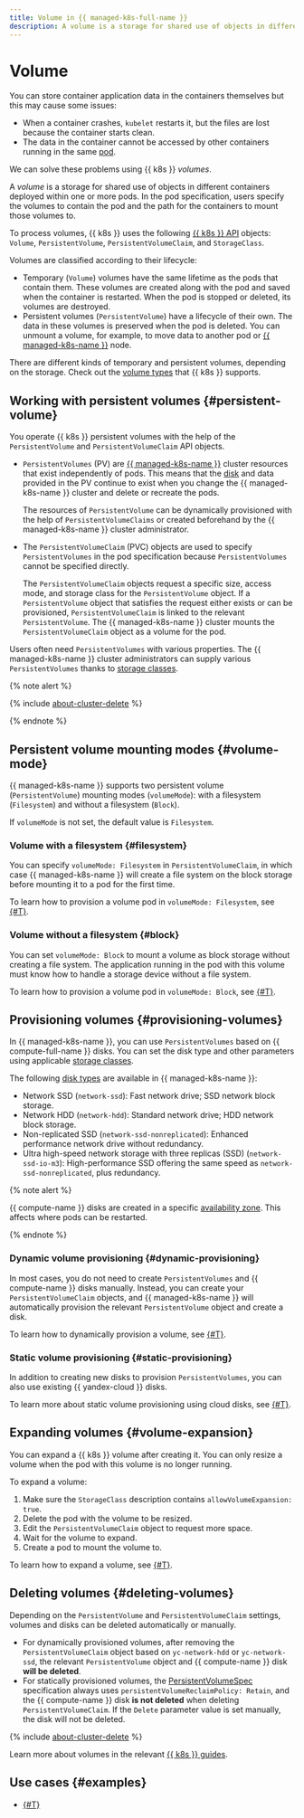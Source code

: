 ```yaml
---
title: Volume in {{ managed-k8s-full-name }}
description: A volume is a storage for shared use of objects in different containers deployed within one or more pods. In the pod specification, users specify the volumes to contain the pod and the path for the containers to mount those volumes to.
---
```


# Volume

You can store container application data in the containers themselves but this may cause some issues:
* When a container crashes, `kubelet` restarts it, but the files are lost because the container starts clean.
* The data in the container cannot be accessed by other containers running in the same [pod](index.md#pod).

We can solve these problems using {{ k8s }} _volumes_.

A _volume_ is a storage for shared use of objects in different containers deployed within one or more pods. In the pod specification, users specify the volumes to contain the pod and the path for the containers to mount those volumes to.

To process volumes, {{ k8s }} uses the following [{{ k8s }} API](https://kubernetes.io/docs/reference/kubernetes-api/) objects: `Volume`, `PersistentVolume`, `PersistentVolumeClaim`, and `StorageClass`.

Volumes are classified according to their lifecycle:
* Temporary (`Volume`) volumes have the same lifetime as the pods that contain them. These volumes are created along with the pod and saved when the container is restarted. When the pod is stopped or deleted, its volumes are destroyed.
* Persistent volumes (`PersistentVolume`) have a lifecycle of their own. The data in these volumes is preserved when the pod is deleted. You can unmount a volume, for example, to move data to another pod or [{{ managed-k8s-name }}](index.md#node-group) node.

There are different kinds of temporary and persistent volumes, depending on the storage. Check out the [volume types](https://kubernetes.io/docs/concepts/storage/volumes/#types-of-volumes) that {{ k8s }} supports.

## Working with persistent volumes {#persistent-volume}


You operate {{ k8s }} persistent volumes with the help of the `PersistentVolume` and `PersistentVolumeClaim` API objects.
* `PersistentVolumes` (PV) are [{{ managed-k8s-name }}](index.md#kubernetes-cluster) cluster resources that exist independently of pods. This means that the [disk](../../compute/concepts/disk.md) and data provided in the PV continue to exist when you change the {{ managed-k8s-name }} cluster and delete or recreate the pods.

  The resources of `PersistentVolume` can be dynamically provisioned with the help of `PersistentVolumeClaims` or created beforehand by the {{ managed-k8s-name }} cluster administrator.
* The `PersistentVolumeClaim` (PVC) objects are used to specify `PersistentVolumes` in the pod specification because `PersistentVolumes` cannot be specified directly.

  The `PersistentVolumeClaim` objects request a specific size, access mode, and storage class for the `PersistentVolume` object. If a `PersistentVolume` object that satisfies the request either exists or can be provisioned, `PersistentVolumeClaim` is linked to the relevant `PersistentVolume`. The {{ managed-k8s-name }} cluster mounts the `PersistentVolumeClaim` object as a volume for the pod.

Users often need `PersistentVolumes` with various properties. The {{ managed-k8s-name }} cluster administrators can supply various `PersistentVolumes` thanks to [storage classes](../operations/volumes/manage-storage-class.md).

{% note alert %}

{% include [about-cluster-delete](../../_includes/managed-kubernetes/note-k8s-cluster-delete.md) %}

{% endnote %}

## Persistent volume mounting modes {#volume-mode}

{{ managed-k8s-name }} supports two persistent volume (`PersistentVolume`) mounting modes (`volumeMode`): with a filesystem (`Filesystem`) and without a filesystem (`Block`).

If `volumeMode` is not set, the default value is `Filesystem`.

### Volume with a filesystem {#filesystem}

You can specify `volumeMode: Filesystem` in `PersistentVolumeClaim`, in which case {{ managed-k8s-name }} will create a file system on the block storage before mounting it to a pod for the first time.

To learn how to provision a volume pod in `volumeMode: Filesystem`, see [{#T}](../operations/volumes/dynamic-create-pv.md).

### Volume without a filesystem {#block}

You can set `volumeMode: Block` to mount a volume as block storage without creating a file system. The application running in the pod with this volume must know how to handle a storage device without a file system.

To learn how to provision a volume pod in `volumeMode: Block`, see [{#T}](../operations/volumes/mode-block.md).

## Provisioning volumes {#provisioning-volumes}

In {{ managed-k8s-name }}, you can use `PersistentVolumes` based on {{ compute-full-name }} disks. You can set the disk type and other parameters using applicable [storage classes](../operations/volumes/manage-storage-class.md).

The following [disk types](../../compute/concepts/disk.md##disks-types) are available in {{ managed-k8s-name }}:
* Network SSD (`network-ssd`): Fast network drive; SSD network block storage.
* Network HDD (`network-hdd`): Standard network drive; HDD network block storage.
* Non-replicated SSD (`network-ssd-nonreplicated`): Enhanced performance network drive without redundancy.
* Ultra high-speed network storage with three replicas (SSD) (`network-ssd-io-m3`): High-performance SSD offering the same speed as `network-ssd-nonreplicated`, plus redundancy.

{% note alert %}

{{ compute-name }} disks are created in a specific [availability zone](../../overview/concepts/geo-scope.md). This affects where pods can be restarted.

{% endnote %}

### Dynamic volume provisioning {#dynamic-provisioning}

In most cases, you do not need to create `PersistentVolumes` and {{ compute-name }} disks manually. Instead, you can create your `PersistentVolumeClaim` objects, and {{ managed-k8s-name }} will automatically provision the relevant `PersistentVolume` object and create a disk.

To learn how to dynamically provision a volume, see [{#T}](../operations/volumes/dynamic-create-pv.md).

### Static volume provisioning {#static-provisioning}

In addition to creating new disks to provision `PersistentVolumes`, you can also use existing {{ yandex-cloud }} disks.

To learn more about static volume provisioning using cloud disks, see [{#T}](../operations/volumes/static-create-pv.md).

## Expanding volumes {#volume-expansion}

You can expand a {{ k8s }} volume after creating it. You can only resize a volume when the pod with this volume is no longer running.

To expand a volume:
1. Make sure the `StorageClass` description contains `allowVolumeExpansion: true`.
1. Delete the pod with the volume to be resized.
1. Edit the `PersistentVolumeClaim` object to request more space.
1. Wait for the volume to expand.
1. Create a pod to mount the volume to.

To learn how to expand a volume, see [{#T}](../operations/volumes/volume-expansion.md).

## Deleting volumes {#deleting-volumes}

Depending on the `PersistentVolume` and `PersistentVolumeClaim` settings, volumes and disks can be deleted automatically or manually.
* For dynamically provisioned volumes, after removing the `PersistentVolumeClaim` object based on `yc-network-hdd` or `yc-network-ssd`, the relevant `PersistentVolume` object and {{ compute-name }} disk **will be deleted**.
* For statically provisioned volumes, the [PersistentVolumeSpec](https://kubernetes.io/docs/reference/kubernetes-api/config-and-storage-resources/persistent-volume-v1/#PersistentVolumeSpec) specification always uses `persistentVolumeReclaimPolicy: Retain`, and the {{ compute-name }} disk **is not deleted** when deleting `PersistentVolumeClaim`. If the `Delete` parameter value is set manually, the disk will not be deleted.

{% include [about-cluster-delete](../../_includes/managed-kubernetes/note-k8s-cluster-delete.md) %}

Learn more about volumes in the relevant [{{ k8s }} guides](https://kubernetes.io/docs/concepts/storage/persistent-volumes/).

## Use cases {#examples}

* [{#T}](../tutorials/kubernetes-backup.md)
